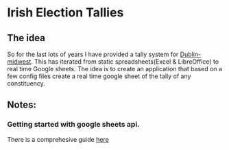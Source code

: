 # Irish Election Tallies
## The idea
So for the last lots of years I have provided a tally system for [Dublin-midwest](https://docs.google.com/spreadsheets/d/1aAXZVwYs_EL9lHf_-zNs_QLe_7iyPcEUr6ctOWXlMx4/edit#gid=1255541632). This has iterated from static spreadsheets(Excel & LibreOffice) to real time Google sheets. The idea is to create an application that based on a few config files create a real time google sheet of the tally of any constituency.


## Notes:
### Getting started with google sheets api.

There is a comprehesive guide [here](https://developers.google.com/sheets/api/quickstart/go)
